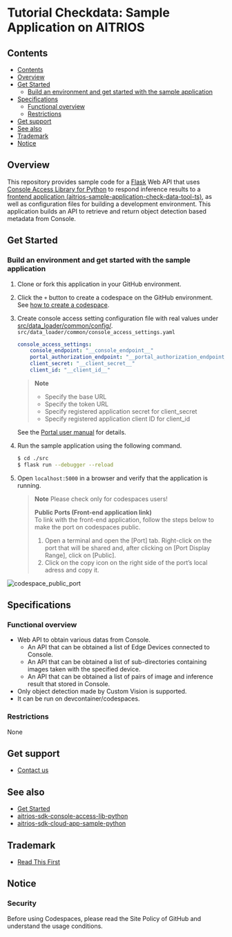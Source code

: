 # Tutorial Checkdata: Sample Application on AITRIOS

## Contents

- [Contents](#contents)
- [Overview](#overview)
- [Get Started](#get-started)
  - [Build an environment and get started with the sample application](#build-an-environment-and-get-started-with-the-sample-application)
- [Specifications](#specifications)
  - [Functional overview](#functional-overview)
  - [Restrictions](#restrictions)
- [Get support](#get-support)
- [See also](#see-also)
- [Trademark](#trademark)
- [Notice](#notice)

## Overview

This repository provides sample code for a [Flask](https://flask.palletsprojects.com/en/2.3.x/) Web API that uses [Console Access Library for Python](https://github.com/SonySemiconductorSolutions/aitrios-sdk-console-access-lib-python) to respond inference results to a [frontend application (aitrios-sample-application-check-data-tool-ts)](https://github.com/SonySemiconductorSolutions/aitrios-sample-application-check-data-tool-ts), as well as configuration files for building a development environment. This application builds an API to retrieve and return object detection based metadata from Console.

## Get Started

### Build an environment and get started with the sample application

1. Clone or fork this application in your GitHub environment.
2. Click the `+` button to create a codespace on the GitHub environment. See [how to create a codespace](https://docs.github.com/en/codespaces/developing-in-codespaces/creating-a-codespace-for-a-repository).
3. Create console access setting configuration file with real values under [src/data_loader/common/config/](./src/data_loader/common/console_access_settings.yaml.sample).
    `src/data_loader/common/console_access_settings.yaml`

    ```yaml
    console_access_settings:
        console_endpoint: "__console_endpoint__"
        portal_authorization_endpoint: "__portal_authorization_endpoint__"
        client_secret: "__client_secret__"
        client_id: "__client_id__"
    ```

    > **Note**
    > - Specify the base URL
    > - Specify the token URL
    > - Specify registered application secret for client_secret
    > - Specify registered application client ID for client_id

    See the [Portal user manual](https://developer.aitrios.sony-semicon.com/en/edge-ai-sensing/documents/portal-user-manual/) for details.
4. Run the sample application using the following command.

    ```sh
    $ cd ./src
    $ flask run --debugger --reload
    ```

5. Open `localhost:5000` in a browser and verify that the application is running.

    > **Note**
    > Please check only for codespaces users!
    >
    > **Public Ports (Front-end application link)**  
    > To link with the front-end application, follow the steps below to make the port on codespaces public.
    > 1. Open a terminal and open the [Port] tab. Right-click on the port that will be shared and, after clicking on [Port Display Range], click on [Public].
    > 2. Click on the copy icon on the right side of the port’s local adress and copy it.
    >

![codespace_public_port](./docs/20230704_codespace_public_port.png)

## Specifications

### Functional overview

- Web API to obtain various datas from Console.
  - An API that can be obtained a list of Edge Devices connected to Console.
  - An API that can be obtained a list of sub-directories containing images taken with the specified device.
  - An API that can be obtained a list of pairs of image and inference result that stored in Console.
- Only object detection made by Custom Vision is supported.
- It can be run on devcontainer/codespaces.

### Restrictions

None

## Get support

- [Contact us](https://developer.aitrios.sony-semicon.com/en/edge-ai-sensing/contact-us/)

## See also

- [Get Started](https://developer.aitrios.sony-semicon.com/en/edge-ai-sensing/guides/)
- [aitrios-sdk-console-access-lib-python](https://github.com/SonySemiconductorSolutions/aitrios-sdk-console-access-lib-python)
- [aitrios-sdk-cloud-app-sample-python](https://github.com/SonySemiconductorSolutions/aitrios-sdk-cloud-app-sample-python)

## Trademark

- [Read This First](https://developer.aitrios.sony-semicon.com/en/edge-ai-sensing/guides/)

## Notice

### Security

Before using Codespaces, please read the Site Policy of GitHub and understand the usage conditions.
